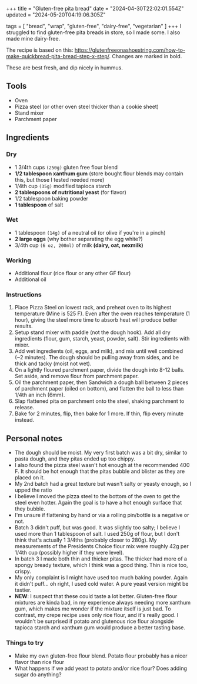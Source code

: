 +++
title = "Gluten-free pita bread"
date = "2024-04-30T22:02:01.554Z"
updated = "2024-05-20T04:19:06.305Z"

tags = [ "bread", "wrap", "gluten-free", "dairy-free", "vegetarian" ]
+++
I struggled to find gluten-free pita breads in store, so I made some. I also made mine dairy-free.

The recipe is based on this: <https://glutenfreeonashoestring.com/how-to-make-quickbread-pita-bread-step-x-step/>. Changes are marked in bold.

These are best fresh, and dip nicely in hummus.


## Tools

* Oven
* Pizza steel (or other oven steel thicker than a cookie sheet)
* Stand mixer
* Parchment paper


## Ingredients

### Dry

* 1 3/4th cups `(250g)` gluten free flour blend
* **1/2 tablespoon xanthum gum** (store bought flour blends may contain this, but those I tested needed more)
* 1/4th cup `(35g)` modified tapioca starch
* **2 tablespoons of nutritional yeast** (for flavor)
* 1/2 tablespoon baking powder
* **1 tablespoon** of salt

### Wet

* 1 tablespoon `(14g)` of a neutral oil (or olive if you're in a pinch)
* **2 large eggs** (why bother separating the egg white?)
* 3/4th cup `(6 oz, 200ml)` of milk **(dairy, oat, nexmilk)**

### Working

* Additional flour (rice flour or any other GF flour)
* Additional oil

### Instructions

1. Place Pizza Steel on lowest rack, and preheat oven to its highest temperature (Mine is 525 F). Even after the oven reaches temperature (1 hour), giving the steel more time to absorb heat will produce better results.
2. Setup stand mixer with paddle (not the dough hook). Add all dry ingredients (flour, gum, starch, yeast, powder, salt). Stir ingredients with mixer.
3. Add wet ingredients (oil, eggs, and milk), and mix until well combined (~2 minutes). The dough should be pulling away from sides, and be thick and tacky (moist not wet).
4. On a lightly floured parchment paper, divide the dough into 8-12 balls. Set aside, and remove flour from parchment paper.
5. Oil the parchment paper, then Sandwich a dough ball between 2 pieces of parchment paper (oiled on bottom), and flatten the ball to less than 1/4th an inch (6mm).
6. Slap flattened pita on parchment onto the steel, shaking parchment to release.
7. Bake for 2 minutes, flip, then bake for 1 more. If thin, flip every minute instead.


## Personal notes

* The dough should be moist. My very first batch was a bit dry, similar to pasta dough, and they pitas ended up too chippy.
* I also found the pizza steel wasn't hot enough at the recommended 400 F. It should be hot enough that the pitas bubble and blister as they are placed on it.
* My 2nd batch had a great texture but wasn't salty or yeasty enough, so I upped the ratio
* I believe I moved the pizza steel to the bottom of the oven to get the steel even hotter. Again the goal is to have a hot enough surface that they bubble.
* I'm unsure if flattening by hand or via a rolling pin/bottle is a negative or not.
* Batch 3 didn't puff, but was good. It was slightly too salty; I believe I used more than 1 tablespoon of salt. I used 250g of flour, but I don't think that's actually 1 3/4ths (probably closer to 280g). My measurements of the Presidents Choice flour mix were roughly 42g per 1/4th cup (possibly higher if they were level).
* In batch 3 I made both thin and thicker pitas. The thicker had more of a spongy bready texture, which I think was a good thing. Thin is nice too, crispy.
* My only complaint is I might have used too much baking powder. Again it didn't puff... oh right, I used cold water. A pure yeast version might be tastier.
* **NEW**: I suspect that these could taste a lot better. Gluten-free flour mixtures are kinda bad, in my experience always needing more xanthum gum, which makes me wonder if the mixture itself is just bad. To contrast, my crepe recipe uses only rice flour, and it's really good. I wouldn't be surprised if potato and glutenous rice flour alongside tapioca starch and xanthum gum would produce a better tasting base.

### Things to try

* Make my own gluten-free flour blend. Potato flour probably has a nicer flavor than rice flour
* What happens if we add yeast to potato and/or rice flour? Does adding sugar do anything?
